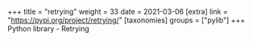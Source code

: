 +++
title = "retrying"
weight = 33
date = 2021-03-06
[extra]
link = "https://pypi.org/project/retrying/"
[taxonomies]
groups = ["pylib"]
+++
Python library - Retrying

